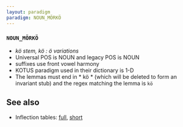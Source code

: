 ```yaml
---
layout: paradigm
paradigm: NOUN_MÖRKÖ
---
```

### ` NOUN_MÖRKÖ `

* _kö stem, kö : ö variations_
* Universal POS is NOUN and legacy POS is NOUN
* suffixes use front vowel harmony
* KOTUS paradigm used in their dictionary is 1-D
* The lemmas must end in * kö * (which will be deleted to form an invariant stub) and the regex matching the lemma is ` kö `

## See also

* Inflection tables: [full](gen/M/mörkö.html), [short](gen/M/mörkö_wikt.html)

